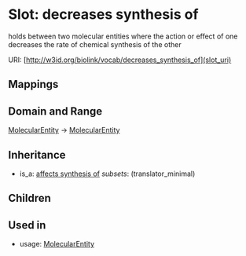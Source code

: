 # Slot: decreases synthesis of


holds between two molecular entities where the action or effect of one decreases the rate of chemical synthesis of the other

URI: [http://w3id.org/biolink/vocab/decreases_synthesis_of](slot_uri)
## Mappings

## Domain and Range

[MolecularEntity](MolecularEntity.md) -> [MolecularEntity](MolecularEntity.md)
## Inheritance

 *  is_a: [affects synthesis of](affects_synthesis_of.md) *subsets*: (translator_minimal)
## Children

## Used in

 *  usage: [MolecularEntity](MolecularEntity.md)

